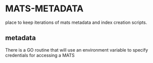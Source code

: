 # MATS-METADATA

place to keep iterations of mats metadata and index creation scripts.

## metadata

There is a GO routine that will use an environment variable to specify credentials for accessing a MATS 
